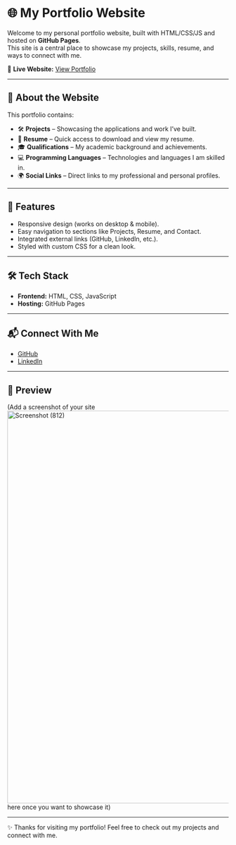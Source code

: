 # 🌐 My Portfolio Website

Welcome to my personal portfolio website, built with HTML/CSS/JS and hosted on **GitHub Pages**.  
This site is a central place to showcase my projects, skills, resume, and ways to connect with me.  

🔗 **Live Website:** [View Portfolio](https://amangupta321.github.io/profile/)

---

## 📌 About the Website
This portfolio contains:
- 🛠️ **Projects** – Showcasing the applications and work I’ve built.  
- 📄 **Resume** – Quick access to download and view my resume.  
- 🎓 **Qualifications** – My academic background and achievements.  
- 💻 **Programming Languages** – Technologies and languages I am skilled in.  
- 🌍 **Social Links** – Direct links to my professional and personal profiles.  

---

## 🚀 Features
- Responsive design (works on desktop & mobile).  
- Easy navigation to sections like Projects, Resume, and Contact.  
- Integrated external links (GitHub, LinkedIn, etc.).  
- Styled with custom CSS for a clean look.  

---

## 🛠️ Tech Stack
- **Frontend:** HTML, CSS, JavaScript  
- **Hosting:** GitHub Pages  

---

## 📬 Connect With Me
- [GitHub](https://github.com/AmanGupta321)  
- [LinkedIn](https://www.linkedin.com/in/aman-gupta-934711186) 

---

## 📸 Preview
(Add a screenshot of your site<img width="1911" height="892" alt="Screenshot (812)" src="https://github.com/user-attachments/assets/55d2e5c3-da81-4e44-8746-83495a326751" />
 here once you want to showcase it)  

---

✨ Thanks for visiting my portfolio! Feel free to check out my projects and connect with me.
